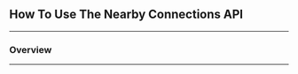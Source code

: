 
## How To Use The Nearby Connections API 
_________________________________________

### Overview
_________________________________________
